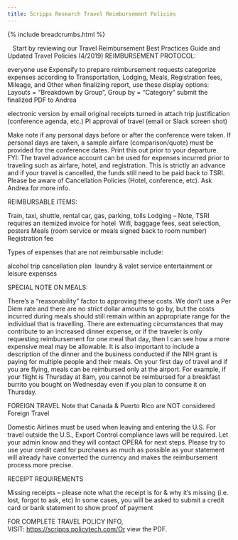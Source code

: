 ```yaml
---
title: Scripps Research Travel Reimbursement Policies
---
```

{% include breadcrumbs.html %}


  
Start by reviewing our Travel Reimbursement Best Practices Guide and Updated Travel Policies (4/2019)
REIMBURSEMENT PROTOCOL:

everyone use Expensify to prepare reimbursement requests
categorize expenses according to Transportation, Lodging, Meals, Registration fees, Mileage, and Other
when finalizing report, use these display options: Layouts = “Breakdown by Group”, Group by = “Category”
submit the finalized PDF to Andrea

electronic version by email
original receipts turned in
attach trip justification (conference agenda, etc.)
PI approval of travel (email or Slack screen shot)


Make note if any personal days before or after the conference were taken. If personal days are taken, a sample airfare (comparison/quote) must be provided for the conference dates. Print this out prior to your departure. 
FYI: The travel advance account can be used for expenses incurred prior to traveling such as airfare, hotel, and registration. This is strictly an advance and if your travel is cancelled, the funds still need to be paid back to TSRI. Please be aware of Cancellation Policies (Hotel, conference, etc). Ask Andrea for more info.


REIMBURSABLE ITEMS:

Train, taxi, shuttle, rental car, gas, parking, tolls
Lodging – Note, TSRI requires an itemized invoice for hotel 
Wifi, baggage fees, seat selection, posters
Meals (room service or meals signed back to room number) 
Registration fee 

Types of expenses that are not reimbursable include:

alcohol
trip cancellation plan 
laundry & valet service
entertainment or leisure expenses

SPECIAL NOTE ON MEALS:

There’s a “reasonability” factor to approving these costs. We don’t use a Per Diem rate and there are no strict dollar amounts to go by, but the costs incurred during meals should still remain within an appropriate range for the individual that is travelling. There are extenuating circumstances that may contribute to an increased dinner expense, or if the traveler is only requesting reimbursement for one meal that day, then I can see how a more expensive meal may be allowable. It is also important to include a description of the dinner and the business conducted if the NIH grant is paying for multiple people and their meals.
On your first day of travel and if you are flying, meals can be reimbursed only at the airport. For example, if your flight is Thursday at 8am, you cannot be reimbursed for a breakfast burrito you bought on Wednesday even if you plan to consume it on Thursday.


FOREIGN TRAVEL Note that Canada & Puerto Rico are NOT considered Foreign Travel

Domestic Airlines must be used when leaving and entering the U.S.
For travel outside the U.S., Export Control compliance laws will be required. Let your admin know and they will contact OPERA for next steps.
Please try to use your credit card for purchases as much as possible as your statement will already have converted the currency and makes the reimbursement process more precise. 


RECEIPT REQUIREMENTS

Missing receipts – please note what the receipt is for & why it’s missing (i.e. lost, forgot to ask, etc)
In some cases, you will be asked to submit a credit card or bank statement to show proof of payment


FOR COMPLETE TRAVEL POLICY INFO, VISIT: https://scripps.policytech.com/Or view the PDF.